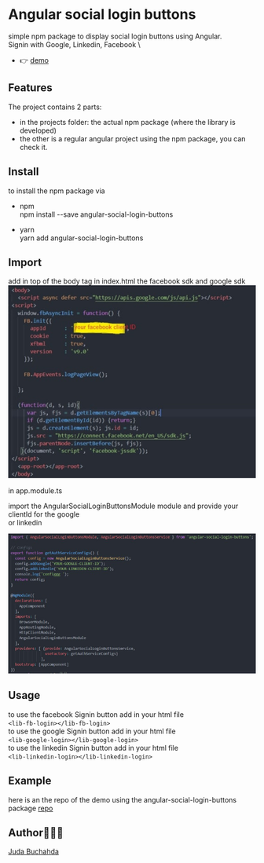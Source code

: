 # Angular social login buttons

simple npm package to display social login buttons using Angular.\
Signin with Google, Linkedin, Facebook \
- 👉 [demo](https://angular-social-login-buttons.herokuapp.com/)

## Features

The project contains 2 parts:
- in the projects folder: the actual npm package (where the library is developed)
- the other is a regular angular project using the npm package, you can check it.


## Install
to install the npm package via 

- npm \
npm install --save angular-social-login-buttons 

- yarn \
yarn add angular-social-login-buttons


## Import
add in top of the body tag in index.html the facebook sdk and google sdk
![Alt text](/img/log1.jpg?raw=true "sdk")

in app.module.ts 

import the AngularSocialLoginButtonsModule module and provide your clientId for the google \
or linkedin 

![Alt text](/img/log3.jpg?raw=true "imports")
## Usage

to use the facebook Signin button add in your html file \
 `<lib-fb-login></lib-fb-login>` \
to use the google Signin button add in your html file \
`<lib-google-login></lib-google-login>` \
to use the linkedin  Signin button add in your html file \
`<lib-linkedin-login></lib-linkedin-login>`


## Example
 here is an the repo of the demo using the angular-social-login-buttons package [repo](https://github.com/miminerd/socialLoginExample) 

 ## Author👩🏻‍💻

[Juda Buchahda](https://juda-landing-cv.herokuapp.com)
